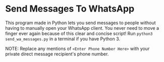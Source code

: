 # Send Messages To WhatsApp
This program made in Python lets you send messages to people without having to manually open your WhatsApp client. You never need to move a finger ever again because of this clear and concise script! Run `python3 send_wa_messages.py` in a terminal if you have Python 3.

NOTE: Replace any mentions of `<Enter Phone Number Here>` with your private direct message recipient's phone number.
